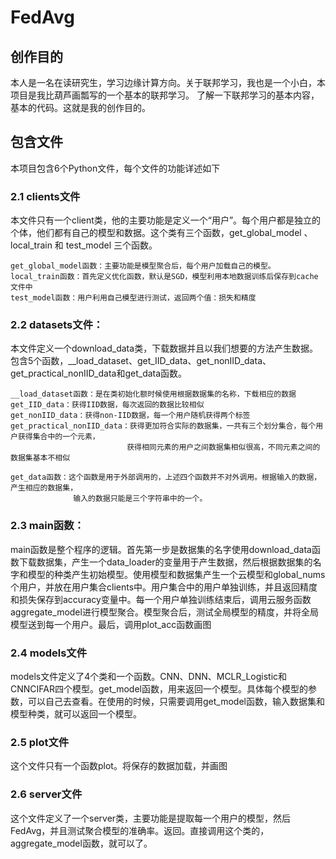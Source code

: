 # FedAvg

## 创作目的

  本人是一名在读研究生，学习边缘计算方向。关于联邦学习，我也是一个小白，本项目是我比葫芦画瓢写的一个基本的联邦学习。
  了解一下联邦学习的基本内容，基本的代码。这就是我的创作目的。
  
## 包含文件

  本项目包含6个Python文件，每个文件的功能详述如下
  
### 2.1 clients文件
  
   本文件只有一个client类，他的主要功能是定义一个“用户”。每个用户都是独立的个体，他们都有自己的模型和数据。这个类有三个函数，get_global_model 、 local_train 和 test_model 三个函数。
    
    get_global_model函数：主要功能是模型聚合后，每个用户加载自己的模型。
    local_train函数：首先定义优化函数，默认是SGD，模型利用本地数据训练后保存到cache文件中
    test_model函数：用户利用自己模型进行测试，返回两个值：损失和精度
    
    
### 2.2 datasets文件：
  
   本文件定义一个download_data类，下载数据并且以我们想要的方法产生数据。包含5个函数，__load_dataset、get_IID_data、get_nonIID_data、get_practical_nonIID_data和get_data函数。
    
    __load_dataset函数：是在类初始化额时候使用根据数据集的名称，下载相应的数据
    get_IID_data：获得IID数据，每次返回的数据比较相似
    get_nonIID_data：获得non-IID数据，每一个用户随机获得两个标签
    get_practical_nonIID_data：获得更加符合实际的数据集，一共有三个划分集合，每个用户获得集合中的一个元素，
                              获得相同元素的用户之间数据集相似很高，不同元素之间的数据集基本不相似
    
    get_data函数：这个函数是用于外部调用的，上述四个函数并不对外调用。根据输入的数据，产生相应的数据集，
                  输入的数据只能是三个字符串中的一个。
    
### 2.3 main函数：
  
   main函数是整个程序的逻辑。首先第一步是数据集的名字使用download_data函数下载数据集，产生一个data_loader的变量用于产生数据，然后根据数据集的名字和模型的种类产生初始模型。使用模型和数据集产生一个云模型和global_nums个用户，并放在用户集合clients中。用户集合中的用户单独训练，并且返回精度和损失保存到accuracy变量中。每一个用户单独训练结束后，调用云服务函数aggregate_model进行模型聚合。模型聚合后，测试全局模型的精度，并将全局模型送到每一个用户。最后，调用plot_acc函数画图
    
### 2.4 models文件

   models文件定义了4个类和一个函数。CNN、DNN、MCLR_Logistic和CNNCIFAR四个模型。get_model函数，用来返回一个模型。具体每个模型的参数，可以自己去查看。在使用的时候，只需要调用get_model函数，输入数据集和模型种类，就可以返回一个模型。
    
### 2.5 plot文件

   这个文件只有一个函数plot。将保存的数据加载，并画图
  
### 2.6 server文件
  
   这个文件定义了一个server类，主要功能是提取每一个用户的模型，然后FedAvg，并且测试聚合模型的准确率。返回。直接调用这个类的，aggregate_model函数，就可以了。
  
 
    
